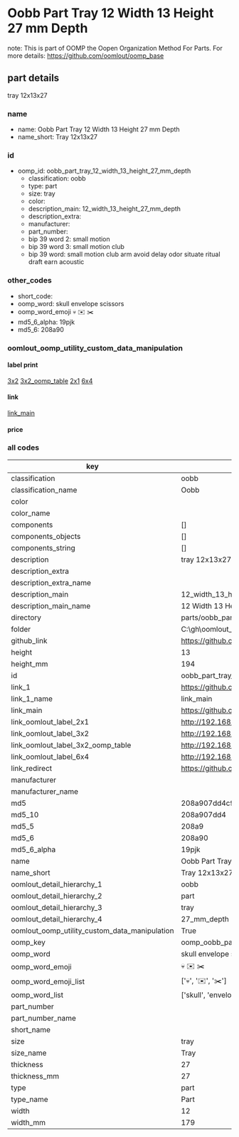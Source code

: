 # Oobb Part Tray 12 Width 13 Height 27 mm Depth  

note: This is part of OOMP the Oopen Organization Method For Parts. For more details: https://github.com/oomlout/oomp_base

##  part details
  



tray 12x13x27



### name
* name: Oobb Part Tray 12 Width 13 Height 27 mm Depth
* name_short: Tray 12x13x27 
### id
* oomp_id: oobb_part_tray_12_width_13_height_27_mm_depth
  * classification: oobb
  * type: part
  * size: tray
  * color: 
  * description_main: 12_width_13_height_27_mm_depth
  * description_extra: 
  * manufacturer: 
  * part_number: 
  * bip 39 word 2: small motion
  * bip 39 word 3: small motion club
  * bip 39 word: small motion club arm avoid delay odor situate ritual draft earn acoustic

### other_codes
* short_code: 
* oomp_word: skull envelope scissors
* oomp_word_emoji :skull: :envelope: :scissors:
* md5_6_alpha: 19pjk
* md5_6: 208a90






### oomlout_oomp_utility_custom_data_manipulation
#### label print
[3x2](http://192.168.1.245:1112/?label=oomp%2019pjk)
[3x2_oomp_table](http://192.168.1.108:1112/?label=oomp%2019pjk)
[2x1](http://192.168.1.242:1112/?label=oomp%2019pjk)
[6x4](http://192.168.1.55:1112/?label=oomp%2019pjk)    

#### link

[link_main](https://github.com/oomlout/oomlout_oobb_version_4_generated_parts/tree/main/navigation_oomp/oobb/part/tray/12_width_13_height_27_mm_depth/part)                              

#### price







### all codes 
| key | value |  
| --- | --- |  
| classification | oobb |  
| classification_name | Oobb |  
| color |  |  
| color_name |  |  
| components | [] |  
| components_objects | [] |  
| components_string | [] |  
| description | tray 12x13x27 |  
| description_extra |  |  
| description_extra_name |  |  
| description_main | 12_width_13_height_27_mm_depth |  
| description_main_name | 12 Width 13 Height 27 mm Depth |  
| directory | parts/oobb_part_tray_12_width_13_height_27_mm_depth |  
| folder | C:\gh\oomlout_oobb_version_4_generated_parts\parts\oobb_part_tray_12_width_13_height_27_mm_depth |  
| github_link | https://github.com/oomlout/oomlout_oomp_part_src/tree/main/parts/oobb_part_tray_12_width_13_height_27_mm_depth |  
| height | 13 |  
| height_mm | 194 |  
| id | oobb_part_tray_12_width_13_height_27_mm_depth |  
| link_1 | https://github.com/oomlout/oomlout_oobb_version_4_generated_parts/tree/main/navigation_oomp/oobb/part/tray/12_width_13_height_27_mm_depth/part |  
| link_1_name | link_main |  
| link_main | https://github.com/oomlout/oomlout_oobb_version_4_generated_parts/tree/main/navigation_oomp/oobb/part/tray/12_width_13_height_27_mm_depth/part |  
| link_oomlout_label_2x1 | http://192.168.1.242:1112/?label=oomp%2019pjk |  
| link_oomlout_label_3x2 | http://192.168.1.245:1112/?label=oomp%2019pjk |  
| link_oomlout_label_3x2_oomp_table | http://192.168.1.108:1112/?label=oomp%2019pjk |  
| link_oomlout_label_6x4 | http://192.168.1.55:1112/?label=oomp%2019pjk |  
| link_redirect | https://github.com/oomlout/oomlout_oobb_version_4_generated_parts/tree/main/parts/oobb_tray_12_13_27 |  
| manufacturer |  |  
| manufacturer_name |  |  
| md5 | 208a907dd4c9b324e78800ba58641663 |  
| md5_10 | 208a907dd4 |  
| md5_5 | 208a9 |  
| md5_6 | 208a90 |  
| md5_6_alpha | 19pjk |  
| name | Oobb Part Tray 12 Width 13 Height 27 mm Depth |  
| name_short | Tray 12x13x27  |  
| oomlout_detail_hierarchy_1 | oobb |  
| oomlout_detail_hierarchy_2 | part |  
| oomlout_detail_hierarchy_3 | tray |  
| oomlout_detail_hierarchy_4 | 27_mm_depth |  
| oomlout_oomp_utility_custom_data_manipulation | True |  
| oomp_key | oomp_oobb_part_tray_12_width_13_height_27_mm_depth |  
| oomp_word | skull envelope scissors |  
| oomp_word_emoji | :skull: :envelope: :scissors: |  
| oomp_word_emoji_list | [':skull:', ':envelope:', ':scissors:'] |  
| oomp_word_list | ['skull', 'envelope', 'scissors'] |  
| part_number |  |  
| part_number_name |  |  
| short_name |  |  
| size | tray |  
| size_name | Tray |  
| thickness | 27 |  
| thickness_mm | 27 |  
| type | part |  
| type_name | Part |  
| width | 12 |  
| width_mm | 179 |  
